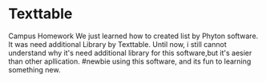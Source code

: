 # Texttable
Campus Homework
We just learned how to created list by Phyton software. 
It was need additional Library by Texttable. 
Until now, i still cannot understand why it's need additional library for this software,but it's aesier than other apllication. 
#newbie using this software, and its fun to learning something new. 
